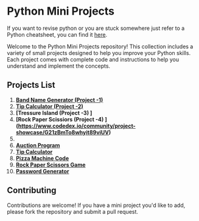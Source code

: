 # Python Mini Projects

If you want to revise python or you are stuck somewhere just refer to a Python cheatsheet, you can find it [here](https://github.com/Aaryacode19/Python-Cheatsheet).

Welcome to the Python Mini Projects repository! This collection includes a variety of small projects designed to help you improve your Python skills. Each project comes with complete code and instructions to help you understand and implement the concepts.


## Projects List

1. **[Band Name Generator (Project -1) ](https://github.com/Aaryacode19/Python-Mini-Projects/blob/main/band_name_generator.py)**
2. **[Tip Calculator (Project -2) ](https://github.com/Aaryacode19/Python-Mini-Projects/blob/main/calculator.py)**
3. **[Tressure Island (Project -3) ]**
4. **[Rock Paper Scissiors (Project -4) ]
   (https://www.codedex.io/community/project-showcase/G21zBmTo8whyit89viUV)**
6. 
7. **[Auction Program](https://github.com/Aaryacode19/Python-Mini-Projects/blob/main/auction.py)**
8. **[Tip Calculator](https://github.com/Aaryacode19/Python-Mini-Projects/blob/main/tip_calculator.py)**
9. **[Pizza Machine Code](https://github.com/Aaryacode19/Python-Mini-Projects/blob/main/pizza_machine_code.py)**
10. **[Rock Paper Scissors Game](https://github.com/Aaryacode19/Python-Mini-Projects/blob/main/rock_paper_scissors.py)**
11. **[Password Generator](https://github.com/Aaryacode19/Python-Mini-Projects/blob/main/password_generator.py)**


## Contributing

Contributions are welcome! If you have a mini project you'd like to add, please fork the repository and submit a pull request.
